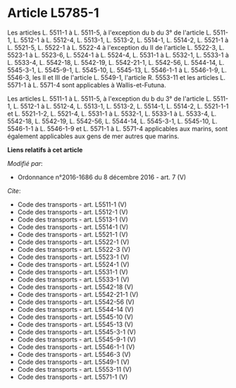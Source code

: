 # Article L5785-1

Les articles L. 5511-1 à L. 5511-5, à l'exception du b du 3° de l'article L. 5511-1, L. 5512-1 à L. 5512-4, L. 5513-1, L.
5513-2, L. 5514-1, L. 5514-2, L. 5521-1 à L. 5521-5, L. 5522-1 à L. 5522-4 à l'exception du II de l'article L. 5522-3, L.
5523-1 à L. 5523-6, 
L. 5524-1 à L. 5524-4, 
L. 5531-1 à L. 5532-1, L. 5533-1 à L. 5533-4, L. 5542-18, L. 5542-19, L. 5542-21-1, L. 5542-56, L. 5544-14, 
L. 5545-3-1, 
L. 5545-9-1, L. 5545-10, L. 5545-13, L. 5546-1-1 à L. 5546-1-9, 
L. 5546-3, les II et III de l'article L. 5549-1, l'article R. 5553-11 et les articles L. 5571-1 à L. 5571-4 sont applicables
à Wallis-et-Futuna. 

Les articles L. 5511-1 à L. 5511-5, à l'exception du b du 3° de l'article L. 5511-1, L. 5512-1 à L. 5512-4, L. 5513-1, L.
5513-2, L. 5514-1, L. 5514-2, L. 5521-1-1 et L. 5521-1-2, L. 5521-4, L. 5531-1 à L. 5532-1, L. 5533-1 à L. 5533-4, L.
5542-18, L. 5542-19, L. 5542-56, L. 5544-14, L. 5545-3-1, L. 5545-10, L. 5546-1-1 à L. 5546-1-9 et L. 5571-1 à L. 5571-4
applicables aux marins, sont également applicables aux gens de mer autres que marins.

**Liens relatifs à cet article**

_Modifié par_:

  - Ordonnance n°2016-1686 du 8 décembre 2016 - art. 7 (V)

_Cite_:

  - Code des transports - art. L5511-1 (V)
  - Code des transports - art. L5512-1 (V)
  - Code des transports - art. L5513-1 (V)
  - Code des transports - art. L5514-1 (V)
  - Code des transports - art. L5521-1 (V)
  - Code des transports - art. L5522-1 (V)
  - Code des transports - art. L5522-3 (V)
  - Code des transports - art. L5523-1 (V)
  - Code des transports - art. L5524-1 (V)
  - Code des transports - art. L5531-1 (V)
  - Code des transports - art. L5533-1 (V)
  - Code des transports - art. L5542-18 (V)
  - Code des transports - art. L5542-21-1 (V)
  - Code des transports - art. L5542-56 (V)
  - Code des transports - art. L5544-14 (V)
  - Code des transports - art. L5545-10 (V)
  - Code des transports - art. L5545-13 (V)
  - Code des transports - art. L5545-3-1 (V)
  - Code des transports - art. L5545-9-1 (V)
  - Code des transports - art. L5546-1-1 (V)
  - Code des transports - art. L5546-3 (V)
  - Code des transports - art. L5549-1 (V)
  - Code des transports - art. L5553-11 (V)
  - Code des transports - art. L5571-1 (V)
